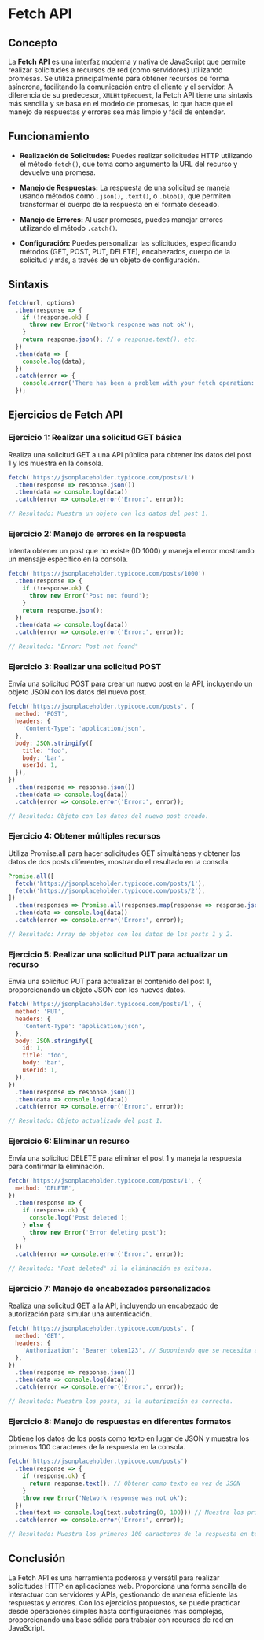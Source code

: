 # Fetch API

## Concepto
La **Fetch API** es una interfaz moderna y nativa de JavaScript que permite realizar solicitudes a recursos de red (como servidores) utilizando promesas. Se utiliza principalmente para obtener recursos de forma asíncrona, facilitando la comunicación entre el cliente y el servidor. A diferencia de su predecesor, ```XMLHttpRequest```, la Fetch API tiene una sintaxis más sencilla y se basa en el modelo de promesas, lo que hace que el manejo de respuestas y errores sea más limpio y fácil de entender.

## Funcionamiento
- **Realización de Solicitudes:** Puedes realizar solicitudes HTTP utilizando el método ```fetch()```, que toma como argumento la URL del recurso y devuelve una promesa.

- **Manejo de Respuestas:** La respuesta de una solicitud se maneja usando métodos como ```.json()```, ```.text()```, o ```.blob()```, que permiten transformar el cuerpo de la respuesta en el formato deseado.

- **Manejo de Errores:** Al usar promesas, puedes manejar errores utilizando el método ```.catch()```.

- **Configuración:** Puedes personalizar las solicitudes, especificando métodos (GET, POST, PUT, DELETE), encabezados, cuerpo de la solicitud y más, a través de un objeto de configuración.

## Sintaxis
```javascript
fetch(url, options)
  .then(response => {
    if (!response.ok) {
      throw new Error('Network response was not ok');
    }
    return response.json(); // o response.text(), etc.
  })
  .then(data => {
    console.log(data);
  })
  .catch(error => {
    console.error('There has been a problem with your fetch operation:', error);
  });
```

## Ejercicios de Fetch API

### Ejercicio 1: Realizar una solicitud GET básica
Realiza una solicitud GET a una API pública para obtener los datos del post 1 y los muestra en la consola.

```javascript
fetch('https://jsonplaceholder.typicode.com/posts/1')
  .then(response => response.json())
  .then(data => console.log(data))
  .catch(error => console.error('Error:', error));

// Resultado: Muestra un objeto con los datos del post 1.

```

### Ejercicio 2: Manejo de errores en la respuesta
Intenta obtener un post que no existe (ID 1000) y maneja el error mostrando un mensaje específico en la consola.
```javascript
fetch('https://jsonplaceholder.typicode.com/posts/1000')
  .then(response => {
    if (!response.ok) {
      throw new Error('Post not found');
    }
    return response.json();
  })
  .then(data => console.log(data))
  .catch(error => console.error('Error:', error));

// Resultado: "Error: Post not found"
```

### Ejercicio 3: Realizar una solicitud POST
Envía una solicitud POST para crear un nuevo post en la API, incluyendo un objeto JSON con los datos del nuevo post.
```javascript
fetch('https://jsonplaceholder.typicode.com/posts', {
  method: 'POST',
  headers: {
    'Content-Type': 'application/json',
  },
  body: JSON.stringify({
    title: 'foo',
    body: 'bar',
    userId: 1,
  }),
})
  .then(response => response.json())
  .then(data => console.log(data))
  .catch(error => console.error('Error:', error));

// Resultado: Objeto con los datos del nuevo post creado.
```

### Ejercicio 4: Obtener múltiples recursos
Utiliza Promise.all para hacer solicitudes GET simultáneas y obtener los datos de dos posts diferentes, mostrando el resultado en la consola.
```javascript
Promise.all([
  fetch('https://jsonplaceholder.typicode.com/posts/1'),
  fetch('https://jsonplaceholder.typicode.com/posts/2'),
])
  .then(responses => Promise.all(responses.map(response => response.json())))
  .then(data => console.log(data))
  .catch(error => console.error('Error:', error));

// Resultado: Array de objetos con los datos de los posts 1 y 2.
```

### Ejercicio 5: Realizar una solicitud PUT para actualizar un recurso
Envía una solicitud PUT para actualizar el contenido del post 1, proporcionando un objeto JSON con los nuevos datos.
```javascript
fetch('https://jsonplaceholder.typicode.com/posts/1', {
  method: 'PUT',
  headers: {
    'Content-Type': 'application/json',
  },
  body: JSON.stringify({
    id: 1,
    title: 'foo',
    body: 'bar',
    userId: 1,
  }),
})
  .then(response => response.json())
  .then(data => console.log(data))
  .catch(error => console.error('Error:', error));

// Resultado: Objeto actualizado del post 1.
```

### Ejercicio 6: Eliminar un recurso
Envía una solicitud DELETE para eliminar el post 1 y maneja la respuesta para confirmar la eliminación.
```javascript
fetch('https://jsonplaceholder.typicode.com/posts/1', {
  method: 'DELETE',
})
  .then(response => {
    if (response.ok) {
      console.log('Post deleted');
    } else {
      throw new Error('Error deleting post');
    }
  })
  .catch(error => console.error('Error:', error));

// Resultado: "Post deleted" si la eliminación es exitosa.
```

### Ejercicio 7: Manejo de encabezados personalizados
Realiza una solicitud GET a la API, incluyendo un encabezado de autorización para simular una autenticación.
```javascript
fetch('https://jsonplaceholder.typicode.com/posts', {
  method: 'GET',
  headers: {
    'Authorization': 'Bearer token123', // Suponiendo que se necesita autenticación
  },
})
  .then(response => response.json())
  .then(data => console.log(data))
  .catch(error => console.error('Error:', error));

// Resultado: Muestra los posts, si la autorización es correcta.
```

### Ejercicio 8: Manejo de respuestas en diferentes formatos
Obtiene los datos de los posts como texto en lugar de JSON y muestra los primeros 100 caracteres de la respuesta en la consola.
```javascript
fetch('https://jsonplaceholder.typicode.com/posts')
  .then(response => {
    if (response.ok) {
      return response.text(); // Obtener como texto en vez de JSON
    }
    throw new Error('Network response was not ok');
  })
  .then(text => console.log(text.substring(0, 100))) // Muestra los primeros 100 caracteres
  .catch(error => console.error('Error:', error));

// Resultado: Muestra los primeros 100 caracteres de la respuesta en texto.
```
## Conclusión
La Fetch API es una herramienta poderosa y versátil para realizar solicitudes HTTP en aplicaciones web. Proporciona una forma sencilla de interactuar con servidores y APIs, gestionando de manera eficiente las respuestas y errores. Con los ejercicios propuestos, se puede practicar desde operaciones simples hasta configuraciones más complejas, proporcionando una base sólida para trabajar con recursos de red en JavaScript.
